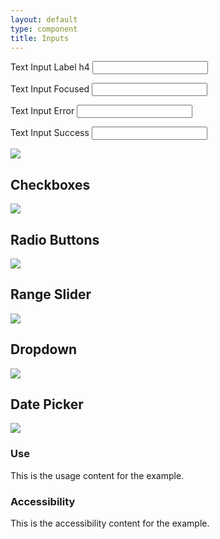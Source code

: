 ```yaml
---
layout: default
type: component
title: Inputs
---
```


<div class="preview">
  <!-- Add HTML markup for example here -->

  <label for="">Text Input Label h4</label>
  <input type="text" name="input-type-text">

  <label for="">Text Input Focused</label>
  <input type="text" name="input-type-text">

  <label for="">Text Input Error</label>
  <input type="text" name="input-type-text">

  <label for="">Text Input Success</label>
  <input type="text" name="input-type-text">

  <img src="{{ site.baseurl }}/assets/img/static/Text_Input_UI_v1.png">
</div>

<h2>Checkboxes</h2>

<div class="preview">
  <!-- Add HTML markup for example here -->
  <img src="{{ site.baseurl }}/assets/img/static/Checkboxes_UI_v1.png">
</div>

<h2>Radio Buttons</h2>

<div class="preview">
  <!-- Add HTML markup for example here -->
  <img src="{{ site.baseurl }}/assets/img/static/Radio_Buttons_UI_v1.png">
</div>

<h2>Range Slider</h2>

<div class="preview">
  <!-- Add HTML markup for example here -->
  <img src="{{ site.baseurl }}/assets/img/static/Range_Slider_UI_v1.png">
</div>

<h2>Dropdown</h2>

<div class="preview">
  <!-- Add HTML markup for example here -->
  <img src="{{ site.baseurl }}/assets/img/static/Dropdown_UI_v1.png">
</div>

<h2>Date Picker</h2>

<div class="preview">
  <!-- Add HTML markup for example here -->
  <img src="{{ site.baseurl }}/assets/img/static/Date_Picker_UI_v1.png">
</div>

<div class="grid-box">
  <div class="grid-item width-one-half annotation">
    <h3>Use</h3>
    <p>This is the usage content for the example.</p>
  </div>
  <div class="grid-item width-one-half annotation">
    <h3>Accessibility</h3>
    <p>This is the accessibility content for the example.</p>
  </div>  
</div>